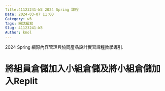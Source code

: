 ```yaml
---
Title:41123241-W3 2024 Spring 課程
Date: 2024-03-07 11:00
Category: w3
Tags: 網誌編寫
Slug: 41123241-W3
Author: kmol
---
```


2024 Spring 網際內容管理與協同產品設計實習課程教學導引.

<!-- PELICAN_END_SUMMARY -->

# 將組員倉儲加入小組倉儲及將小組倉儲加入Replit


